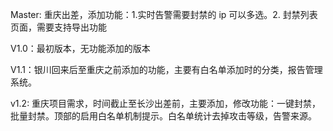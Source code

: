 Master: 重庆出差，添加功能：1.实时告警需要封禁的 ip 可以多选。2. 封禁列表页面，需要支持导出功能

V1.0：最初版本，无功能添加的版本

V1.1：银川回来后至重庆之前添加的功能，主要有白名单添加时的分类，报告管理系统。

v1.2: 重庆项目需求，时间截止至长沙出差前，主要添加，修改功能：一键封禁，批量封禁。顶部的启用白名单机制提示。白名单统计去掉攻击等级，告警来源。
